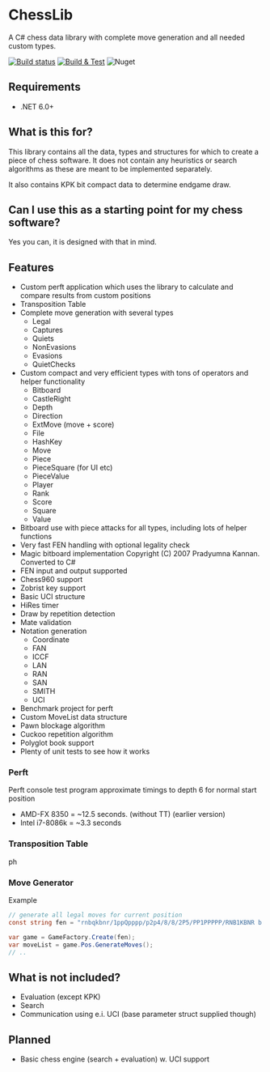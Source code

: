 # ChessLib
A C# chess data library with complete move generation and all needed custom types.

[![Build status](https://ci.appveyor.com/api/projects/status/6dksl8dsq5s1n2uv/branch/master?svg=true)](https://ci.appveyor.com/project/rudzen/chesslib/branch/master)
[![Build & Test](https://github.com/rudzen/ChessLib/actions/workflows/test.yml/badge.svg)](https://github.com/rudzen/ChessLib/actions/workflows/test.yml)
![Nuget](https://img.shields.io/nuget/v/Rudzoft.ChessLib)

## Requirements

* .NET 6.0+

## What is this for?

This library contains all the data, types and structures for which to create a piece of
chess software. It does not contain any heuristics or search algorithms as these
are meant to be implemented separately.

It also contains KPK bit compact data to determine endgame draw.

## Can I use this as a starting point for my chess software?

Yes you can, it is designed with that in mind.

## Features

* Custom perft application which uses the library to calculate and compare results from custom positions
* Transposition Table
* Complete move generation with several types
  * Legal
  * Captures
  * Quiets
  * NonEvasions
  * Evasions
  * QuietChecks
* Custom compact and very efficient types with tons of operators and helper functionality
  * Bitboard
  * CastleRight
  * Depth
  * Direction
  * ExtMove (move + score)
  * File
  * HashKey
  * Move
  * Piece
  * PieceSquare (for UI etc)
  * PieceValue
  * Player
  * Rank
  * Score
  * Square
  * Value
* Bitboard use with piece attacks for all types, including lots of helper functions
* Very fast FEN handling with optional legality check
* Magic bitboard implementation Copyright (C) 2007 Pradyumna Kannan. Converted to C#
* FEN input and output supported
* Chess960 support
* Zobrist key support
* Basic UCI structure
* HiRes timer
* Draw by repetition detection
* Mate validation
* Notation generation
  * Coordinate
  * FAN
  * ICCF
  * LAN
  * RAN
  * SAN
  * SMITH
  * UCI
* Benchmark project for perft
* Custom MoveList data structure
* Pawn blockage algorithm
* Cuckoo repetition algorithm
* Polyglot book support
* Plenty of unit tests to see how it works

### Perft

Perft console test program approximate timings to depth 6 for normal start position

* AMD-FX 8350 = ~12.5 seconds. (without TT) (earlier version)
* Intel i7-8086k = ~3.3 seconds

### Transposition Table

ph

### Move Generator

Example

```c#
// generate all legal moves for current position
const string fen = "rnbqkbnr/1ppQpppp/p2p4/8/8/2P5/PP1PPPPP/RNB1KBNR b KQkq - 1 6";

var game = GameFactory.Create(fen);
var moveList = game.Pos.GenerateMoves();
// ..
```

## What is not included?

* Evaluation (except KPK)
* Search
* Communication using e.i. UCI (base parameter struct supplied though)

## Planned

* Basic chess engine (search + evaluation) w. UCI support
